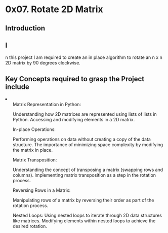 <h1>0x07. Rotate 2D Matrix</h1>

<h2>Introduction</h2>
<p><h2>I</h2>n this project I am required to create an in place algorithm
to rotate an n x n 2D matrix by 90 degrees clockwise.</p>

<h2> Key Concepts required to grasp the Project include </h2>
<li>
	<ul>Matrix Representation in Python:

Understanding how 2D matrices are represented using lists of lists in Python.
Accessing and modifying elements in a 2D matrix.</ul>
	  <ul>In-place Operations:

Performing operations on data without creating a copy of the data structure.
The importance of minimizing space complexity by modifying the matrix in place.</ul>
	  <ul>Matrix Transposition:

Understanding the concept of transposing a matrix (swapping rows and columns).
Implementing matrix transposition as a step in the rotation process.</ul>
	  <ul>Reversing Rows in a Matrix:

Manipulating rows of a matrix by reversing their order as part of the rotation process.</ul>
	  <ul>Nested Loops:
Using nested loops to iterate through 2D data structures like matrices.
Modifying elements within nested loops to achieve the desired rotation.
	  </ul>
	  
</li>
